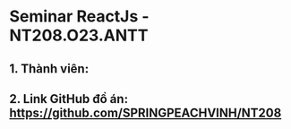 # Seminar ReactJs - NT208.O23.ANTT
## 1. Thành viên:
    
## 2. Link GitHub đồ án: https://github.com/SPRINGPEACHVINH/NT208